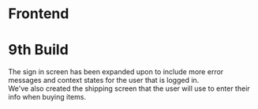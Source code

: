 # Frontend
# 9th Build

The sign in screen has been expanded upon to include more error messages and context states for the user that is logged in.\
We've also created the shipping screen that the user will use to enter their info when buying items.
